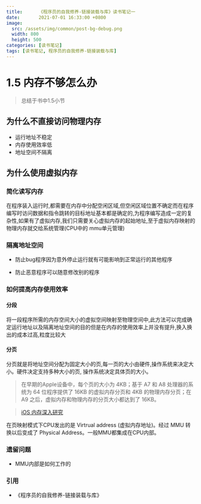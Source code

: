 ```yaml
---
title:      《程序员的自我修养-链接装载与库》读书笔记一 
date:       2021-07-01 16:33:00 +0800
image: 
  src: /assets/img/common/post-bg-debug.png
  width: 800
  height: 500
categories: [读书笔记]
tags: [读书笔记, 程序员的自我修养-链接装载与库]
---
```


# 1.5 内存不够怎么办

> 总结于书中1.5小节

## 为什么不直接访问物理内存

- 运行地址不稳定
- 内存使用效率低
- 地址空间不隔离

## 为什么使用虚拟内存

### 简化读写内存

在程序装入运行时,都需要在内存中分配空闲区域,但空闲区域位置不确定而在程序编写时访问数据和指令跳转的目标地址基本都是确定的,为程序编写造成一定的复杂性,如果有了虚拟内存,我们只需要关心虚拟内存的起始地址,至于虚拟内存映射的物理内存就交给系统管理(CPU中的 mmu单元管理)

### 隔离地址空间

- 防止bug程序因为意外停止运行就有可能影响到正常运行的其他程序

- 防止恶意程序可以随意修改别的程序

### 如何提高内存使用效率

#### 分段

将一段程序所需的内存空间大小的虚拟空间映射至物理空间中,此方法可以完成确定运行地址以及隔离地址空间的目的但是在内存的使用效率上并没有提升,换入换出的成本过高,粒度比较大

#### 分页

分页就是将地址空间分配为固定大小的页,每一页的大小由硬件,操作系统来决定大小。硬件决定支持多种大小的页, 操作系统决定具体页的大小。

> 在早期的Apple设备中，每个页的大小为 4KB；基于 A7 和 A8 处理器的系统为 64 位程序提供了 16KB 的虚拟内存分页和 4KB 的物理内存分页；在 A9 之后，虚拟内存和物理内存的分页大小都达到了 16KB。

> [iOS 内存深入研究](http://baidu.com)

在页映射模式下CPU发出的是 Virtrual address (虚拟内存地址)。经过 MMU 转换以后变成了 Physical Address。一般MMU都集成在CPU内部。

### 遗留问题

- MMU内部是如何工作的

### 引用

- 《程序员的自我修养-链接装载与库》



